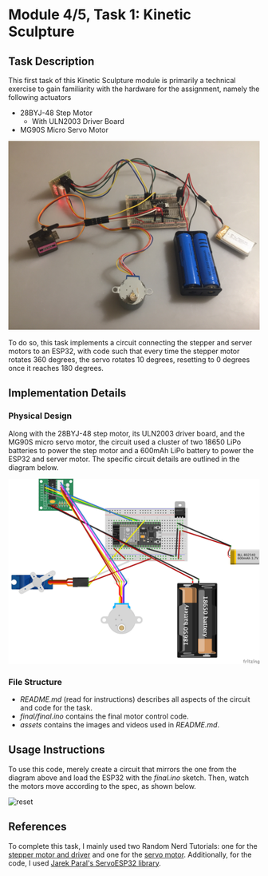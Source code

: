 # Module 4/5, Task 1: Kinetic Sculpture

## Task Description
This first task of this Kinetic Sculpture module is primarily a technical exercise to gain familiarity with the hardware for the assignment, namely the following actuators
- 28BYJ-48 Step Motor
  - With ULN2003 Driver Board
- MG90S Micro Servo Motor

![circuit](assets/circuit_image.JPG)

To do so, this task implements a circuit connecting the stepper and server motors to an ESP32, with code such that every time the stepper motor rotates 360 degrees, the servo rotates 10 degrees, resetting to 0 degrees once it reaches 180 degrees.

## Implementation Details

### Physical Design
Along with the 28BYJ-48 step motor, its ULN2003 driver board, and the MG90S micro servo motor, the circuit used a cluster of two 18650 LiPo batteries to power the step motor and a 600mAh LiPo battery to power the ESP32 and server motor. The specific circuit details are outlined in the diagram below.

![diagram](assets/servo_and_stepper.png)

### File Structure
- *README.md* (read for instructions) describes all aspects of the circuit and code for the task.
- *final/final.ino* contains the final motor control code.
- *assets* contains the images and videos used in *README.md*.

## Usage Instructions
To use this code, merely create a circuit that mirrors the one from the diagram above and load the ESP32 with the *final.ino* sketch. Then, watch the motors move according to the spec, as shown below.

![reset](assets/reset_gif.gif)

## References
To complete this task, I mainly used two Random Nerd Tutorials: one for the [stepper motor and driver](https://randomnerdtutorials.com/esp32-stepper-motor-28byj-48-uln2003/) and one for the [servo motor](https://randomnerdtutorials.com/esp32-servo-motor-web-server-arduino-ide/). Additionally, for the code, I used [Jarek Paral's ServoESP32 library](https://github.com/RoboticsBrno/ServoESP32/tree/master/examples).
